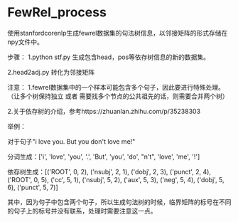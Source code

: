 # FewRel_process
使用stanfordcorenlp生成fewrel数据集的句法树信息，以邻接矩阵的形式存储在npy文件中。

步骤：
1.python stf.py 生成包含head，pos等依存树信息的新的数据集。

2.head2adj.py 转化为邻接矩阵

注意：
1.fewrel数据集中的一个样本可能包含多个句子，因此要进行特殊处理。（让多个树保持独立 或者 需要找多个节点的公共祖先的话，则需要合并两个树）

2.关于依存树的介绍，参考https://zhuanlan.zhihu.com/p/35238303

举例：

对于句子"i love you. But you don't love me!"

分词生成：['i', 'love', 'you', '.', 'But', 'you', 'do', "n't", 'love', 'me', '!']

依存树生成：[('ROOT', 0, 2), ('nsubj', 2, 1), ('dobj', 2, 3), ('punct', 2, 4), ('ROOT', 0, 5), ('cc', 5, 1), ('nsubj', 5, 2), ('aux', 5, 3), ('neg', 5, 4), ('dobj', 5, 6), ('punct', 5, 7)]

其中，因为句子中包含两个句子，所以生成句法树的时候，临界矩阵的标号在不同的句子上的标号并没有联系，处理时需要注意这一点。
